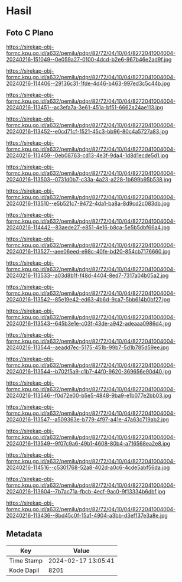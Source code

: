 # Hasil

## Foto C Plano

https://sirekap-obj-formc.kpu.go.id/a632/pemilu/pdpr/82/72/04/10/04/8272041004004-20240216-151049--0e059a27-0100-4dcd-b2e6-967b46e2ad9f.jpg

https://sirekap-obj-formc.kpu.go.id/a632/pemilu/pdpr/82/72/04/10/04/8272041004004-20240216-114406--29136c31-1fde-4d46-b463-997ed3c5c44b.jpg

https://sirekap-obj-formc.kpu.go.id/a632/pemilu/pdpr/82/72/04/10/04/8272041004004-20240216-113451--ac3efa7a-3e61-451a-bf51-6662a24ae113.jpg

https://sirekap-obj-formc.kpu.go.id/a632/pemilu/pdpr/82/72/04/10/04/8272041004004-20240216-113452--e0cd71cf-1521-45c3-bb96-80c4a5727a83.jpg

https://sirekap-obj-formc.kpu.go.id/a632/pemilu/pdpr/82/72/04/10/04/8272041004004-20240216-113459--0eb08763-cd13-4e3f-9da4-1d8d1ecde5d1.jpg

https://sirekap-obj-formc.kpu.go.id/a632/pemilu/pdpr/82/72/04/10/04/8272041004004-20240216-113503--0731d0b7-c33a-4a23-a228-1b699b95b538.jpg

https://sirekap-obj-formc.kpu.go.id/a632/pemilu/pdpr/82/72/04/10/04/8272041004004-20240216-113510--e5b521c7-9472-4da1-ba8a-8d9cd2c083db.jpg

https://sirekap-obj-formc.kpu.go.id/a632/pemilu/pdpr/82/72/04/10/04/8272041004004-20240216-114442--83aede27-e851-4e16-b8ca-5e5b5dbf66a4.jpg

https://sirekap-obj-formc.kpu.go.id/a632/pemilu/pdpr/82/72/04/10/04/8272041004004-20240216-113527--aee06eed-e98c-40fe-bd20-854cb7176660.jpg

https://sirekap-obj-formc.kpu.go.id/a632/pemilu/pdpr/82/72/04/10/04/8272041004004-20240216-113533--a03d8b1f-f48d-4404-8ed7-7317a04b05a2.jpg

https://sirekap-obj-formc.kpu.go.id/a632/pemilu/pdpr/82/72/04/10/04/8272041004004-20240216-113542--85e19e42-ed63-4b6d-9ca7-5bb614b0bf27.jpg

https://sirekap-obj-formc.kpu.go.id/a632/pemilu/pdpr/82/72/04/10/04/8272041004004-20240216-113543--645b3e1e-c03f-43de-a942-adeaaa0986d4.jpg

https://sirekap-obj-formc.kpu.go.id/a632/pemilu/pdpr/82/72/04/10/04/8272041004004-20240216-113544--aeadd7ec-5175-451b-99b7-5d1b785d59ee.jpg

https://sirekap-obj-formc.kpu.go.id/a632/pemilu/pdpr/82/72/04/10/04/8272041004004-20240216-113544--b702f5a9-c1b7-44f0-9620-369656e90d40.jpg

https://sirekap-obj-formc.kpu.go.id/a632/pemilu/pdpr/82/72/04/10/04/8272041004004-20240216-113546--f0d72e00-b5e5-4848-9ba9-e1b077e2bb03.jpg

https://sirekap-obj-formc.kpu.go.id/a632/pemilu/pdpr/82/72/04/10/04/8272041004004-20240216-113547--a509363e-b779-4f97-a41e-47a63c719ab2.jpg

https://sirekap-obj-formc.kpu.go.id/a632/pemilu/pdpr/82/72/04/10/04/8272041004004-20240216-113549--9f07c9a6-49b1-4608-80b4-a716568ea2e8.jpg

https://sirekap-obj-formc.kpu.go.id/a632/pemilu/pdpr/82/72/04/10/04/8272041004004-20240216-114516--c5301768-52a8-402d-a0c6-4cde5abf56da.jpg

https://sirekap-obj-formc.kpu.go.id/a632/pemilu/pdpr/82/72/04/10/04/8272041004004-20240216-113604--7b7ac71a-fbcb-4ecf-9ac0-9f13334b6dbf.jpg

https://sirekap-obj-formc.kpu.go.id/a632/pemilu/pdpr/82/72/04/10/04/8272041004004-20240216-113436--8bd45c0f-15a1-4904-a3bb-d3ef137e3a8e.jpg


## Metadata

| Key        | Value               |
| ---------- | ------------------- |
| Time Stamp | 2024-02-17 13:05:41 |
| Kode Dapil | 8201                |



